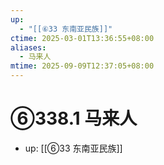 ```yaml
---
up:
  - "[[⑥33 东南亚民族]]"
ctime: 2025-03-01T13:36:55+08:00
aliases:
  - 马来人
mtime: 2025-09-09T12:37:05+08:00
---
```


# ⑥338.1 马来人

- up: [[⑥33 东南亚民族]]
